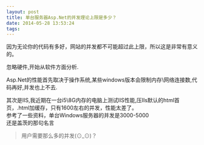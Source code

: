 ```yaml
---
layout: post
title: 单台服务器Asp.Net的并发理论上限是多少？
date: 2014-05-28 13:53:24
tags:
---
```

因为无论你的代码有多好，网站的并发都不可能超过此上限，所以这是非常有意义的。

忽略硬件,开始从软件方面分析.

Asp.Net的性能首先取决于操作系统,某些windows版本会限制内存\网络连接数,代码再好,并发也上不去.

其次是IIS,我近期在一台i5\8G内存的电脑上测试IIS性能,压IIs默认的html首页，.html加缓存，只有1600左右的并发，性能太差了。  
参考了一些资料，单台Windows服务器的并发是3000-5000  
还是盖茨的那句名言
>用户需要那么多的并发(⊙_⊙)？
